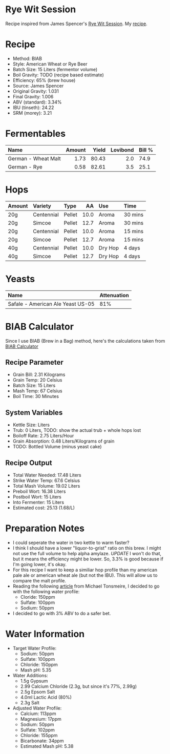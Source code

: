 Rye Wit Session
================

Recipe inspired from James Spencer's [Rye Wit Session](http://beerandwinejournal.com/rye-wit-session-beer). My [recipe](https://www.brewersfriend.com/homebrew/recipe/view/646277/rye-wit-session-ale).

Recipe
======

-   Method: BIAB
-   Style: American Wheat or Rye Beer
-   Batch Size: 15 Liters (fermentor volume)
-   Boil Gravity: TODO (recipe based estimate)
-   Efficiency: 65% (brew house)
-   Source: James Spencer
-   Original Gravity: 1.031
-   Final Gravity: 1.006
-   ABV (standard): 3.34%
-   IBU (tinseth): 24.22
-   SRM (morey): 3.21

Fermentables
============

| Name                |  Amount|  Yield|  Lovibond| Bill % |
|:--------------------|-------:|------:|---------:|:-------|
| German - Wheat Malt |    1.73|  80.43|       2.0| 74.9   |
| German - Rye        |    0.58|  82.61|       3.5| 25.1   |

Hops
====

| Amount | Variety    | Type   |    AA| Use     | Time    |
|:-------|:-----------|:-------|-----:|:--------|:--------|
| 20g    | Centennial | Pellet |  10.0| Aroma   | 30 mins |
| 20g    | Simcoe     | Pellet |  12.7| Aroma   | 30 mins |
| 20g    | Centennial | Pellet |  10.0| Aroma   | 15 mins |
| 20g    | Simcoe     | Pellet |  12.7| Aroma   | 15 mins |
| 40g    | Centennial | Pellet |  10.0| Dry Hop | 4 days  |
| 40g    | Simcoe     | Pellet |  12.7| Dry Hop | 4 days  |

Yeasts
======

| Name                              | Attenuation |
|:----------------------------------|:------------|
| Safale - American Ale Yeast US-05 | 81%         |

BIAB Calculator
===============

Since I use BIAB (Brew in a Bag) method, here's the calculations taken from [BIAB Calculator](http://www.biabcalculator.com/)

Recipe Parameter
----------------

-   Grain Bill: 2.31 Kilograms
-   Grain Temp: 20 Celsius
-   Batch Size: 15 Liters
-   Mash Temp: 67 Celsius
-   Boil Time: 30 Minutes

System Variables
----------------

-   Kettle Size: Liters
-   Trub: 0 Liters, TODO: show the actual trub + whole hops lost
-   Boiloff Rate: 2.75 Liters/Hour
-   Grain Absorption: 0.48 Liters/Kilograms of grain
-   TODO: Bottled Volume (minus yeast cake)

Recipe Output
-------------

-   Total Water Needed: 17.48 Liters
-   Strike Water Temp: 67.6 Celsius
-   Total Mash Volume: 19.02 Liters
-   Preboil Wort: 16.38 Liters
-   Postboil Wort: 15 Liters
-   Into Fermenter: 15 Liters
-   Estimated cost: 25.13 (1.68/L)

Preparation Notes
=================

-   I could seperate the water in two kettle to warm faster?
-   I think I should have a lower "liquor-to-grist" ratio on this brew. I might not use the full volume to help alpha amylaze. *UPDATE* I won't do that, but it means the efficiency might be lower. So, 3.3% is good because if I'm going lower, it's okay.
-   For this recipe I want to keep a similiar hop profile than my american pale ale or american wheat ale (but not the IBU). This will allow us to compare the malt profile.
-   Reading the following [article](https://www.themadfermentationist.com/2017/06/23-abv-session-neipa.html) from Michael Tonsmeire, I decided to go with the following water profile:
    -   Cloride: 150ppm
    -   Sulfate: 100ppm
    -   Sodium: 50ppm
-   I decided to go with 3% ABV to do a safer bet.

Water Information
=================

-   Target Water Profile:
    -   Sodium: 50ppm
    -   Sulfate: 100ppm
    -   Chloride: 150ppm
    -   Mash pH: 5.35
-   Water Additions:
    -   1.5g Gypsum
    -   2.99 Calcium Chloride (2.3g, but since it's 77%, 2.99g)
    -   2.5g Epsom Salt
    -   4.0ml Lactic Acid (80%)
    -   2.3g Salt
-   Adjusted Water Profile:
    -   Calcium: 113ppm
    -   Magnesium: 17ppm
    -   Sodium: 50ppm
    -   Sulfate: 102ppm
    -   Chloride: 155ppm
    -   Bicarbonate: 34ppm
    -   Estimated Mash pH: 5.38
